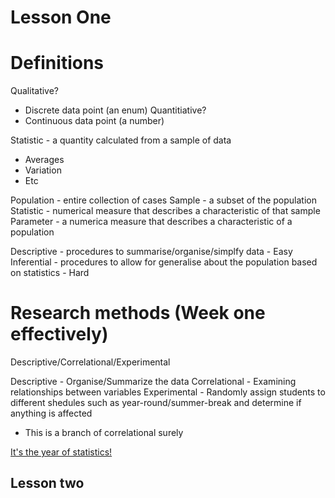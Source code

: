 # Lesson One

Definitions
===

Qualitative?
  - Discrete data point (an enum)
Quantitiative?
  - Continuous data point (a number)

Statistic - a quantity calculated from a sample of data
  - Averages
  - Variation
  - Etc

Population - entire collection of cases
Sample - a subset of the population
Statistic - numerical measure that describes a characteristic of that sample
Parameter - a numerica measure that describes a characteristic of a population


Descriptive - procedures to summarise/organise/simplfy data       - Easy
Inferential - procedures to allow for generalise about the population based on statistics - Hard

Research methods (Week one effectively)
===

Descriptive/Correlational/Experimental

Descriptive - Organise/Summarize the data
Correlational - Examining relationships between variables
Experimental - Randomly assign students to different shedules such as year-round/summer-break and determine if anything is affected
  - This is a branch of correlational surely

[It's the year of statistics!](http://statistics2013.org/)


## Lesson two














  
